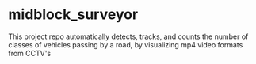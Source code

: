 # midblock_surveyor
This project repo automatically detects, tracks, and counts the number of classes of vehicles passing by a road, by visualizing mp4 video formats from CCTV's
